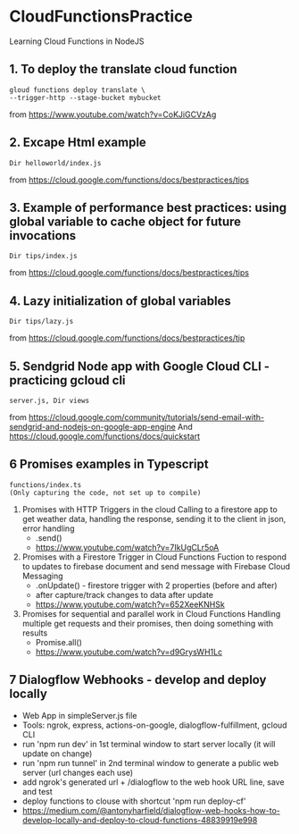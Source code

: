 # CloudFunctionsPractice
Learning Cloud Functions in NodeJS

## 1. To deploy the translate cloud function
    gloud functions deploy translate \
    --trigger-http --stage-bucket mybucket

from https://www.youtube.com/watch?v=CoKJiGCVzAg

## 2. Excape Html example 
    Dir helloworld/index.js
from https://cloud.google.com/functions/docs/bestpractices/tips

## 3. Example of performance best practices: using global variable to cache object for future invocations
    Dir tips/index.js
from https://cloud.google.com/functions/docs/bestpractices/tips

## 4. Lazy initialization of global variables
    Dir tips/lazy.js
from https://cloud.google.com/functions/docs/bestpractices/tip

## 5. Sendgrid Node app with Google Cloud CLI - practicing gcloud cli
    server.js, Dir views
from https://cloud.google.com/community/tutorials/send-email-with-sendgrid-and-nodejs-on-google-app-engine
And https://cloud.google.com/functions/docs/quickstart

## 6 Promises examples in Typescript
    functions/index.ts
    (Only capturing the code, not set up to compile)
1.  Promises with HTTP Triggers in the cloud
    Calling to a firestore app to get weather data, handling the response, sending it to the client in json, error handling
    * .send()
    * https://www.youtube.com/watch?v=7IkUgCLr5oA
2. Promises with a Firestore Trigger in Cloud Functions
    Fuction to respond to updates to firebase document and send message with Firebase Cloud Messaging
    * .onUpdate() - firestore trigger with 2 properties (before and after)
    * after capture/track changes to data after update
    * https://www.youtube.com/watch?v=652XeeKNHSk
3.  Promises for sequential and parallel work in Cloud Functions
    Handling multiple get requests and their promises, then doing something with results
    * Promise.all()
    * https://www.youtube.com/watch?v=d9GrysWH1Lc

## 7 Dialogflow Webhooks - develop and deploy locally 
* Web App in simpleServer.js file
* Tools: ngrok, express, actions-on-google, dialogflow-fulfillment, gcloud CLI
* run 'npm run dev' in 1st terminal window to start server locally (it will update on change)    
* run 'npm run tunnel' in 2nd terminal window to generate a public web server (url changes each use)
* add ngrok's generated url + /dialogflow to the web hook URL line, save and test
* deploy functions to clouse with shortcut 'npm run deploy-cf'
* https://medium.com/@antonyharfield/dialogflow-web-hooks-how-to-develop-locally-and-deploy-to-cloud-functions-48839919e998